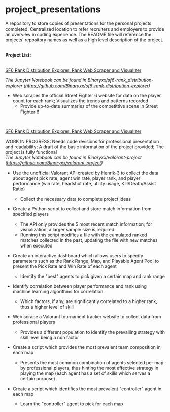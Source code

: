 # project_presentations  
A repository to store copies of presentations for the personal projects completed. Centralized location to refer recruiters and employers to provide an overview in coding experience. The README file will reference the projects' repository names as well as a high level description of the project.  
<br>
  
**Project List:**  
<br>
  
<ins>SF6 Rank Distribution Explorer: Rank Web Scraper and Visualizer  

*The Jupyter Notebook can be found in Binaryxx/sf6-rank_distribution-explorer (https://github.com/Binaryxx/sf6-rank-distribution-explorer)*  
- Web scrapes the official Street Fighter 6 website for data on the player count for each rank; Visualizes the trends and patterns recorded  
  * Provide up-to-date summaries of the competittive scene in Street Fighter 6  
<br>
    
<ins>SF6 Rank Distribution Explorer: Rank Web Scraper and Visualizer  

WORK IN PROGRESS: Needs code revisions for professional presentation and readability; A draft of the basic information of the project provided; The project is fully functional    
*The Jupyter Notebook can be found in Binaryxx/valorant-project (https://github.com/Binaryxx/valorant-project)*  
- Use the unofficial Valorant API created by Henrik-3 to collect the data about agent pick rate, agent win rate, player rank, and player performance (win rate, headshot rate, utility usage, Kill/Death/Assist Ratio)   
  * Collect the necessary data to complete project ideas  
- Create a Python script to collect and store match information from specified players  
  * The API only provides the 5 most recent match information; for visualization, a larger sample size is required.  
  * Running this script modifies a file with the cumulated ranked matches collected in the past, updating the file with new matches when executed  
- Create an interactive dashboard which allows users to specify parameters such as the Rank Range, Map, and Playable Agent Pool to present the Pick Rate and Win Rate of each agent  
  * Identify the "best" agents to pick given a certain map and rank range  
- Identify correlation between player performance and rank using machine learning algorithms for correlation    
  * Which factors, if any, are significantly correlated to a higher rank, thus a higher level of skill
  
- Web scrape a Valorant tournament tracker website to collect data from professional players  
  * Provides a different population to identify the prevailing strategy with skill level being a non factor  
- Create a script which provides the most prevalent team composition in each map  
  * Presents the most common combination of agents selected per map by professional players, thus hinting the most effective strategy in playing the map (each agent has a set of skills which serves a certain purpose)  
- Create a script which identifies the most prevalent "controller" agent in each map  
  * Learn the "controller" agent to pick for each map  
